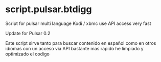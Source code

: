 script.pulsar.btdigg
====================

Script for pulsar multi language  Kodi / xbmc use API access very fast

Update for Pulsar 0.2

Este script sirve tanto para buscar contenido en español como en otros idiomas con un acceso via API bastante mas rapido he limpiado y optimizado el codigo 
